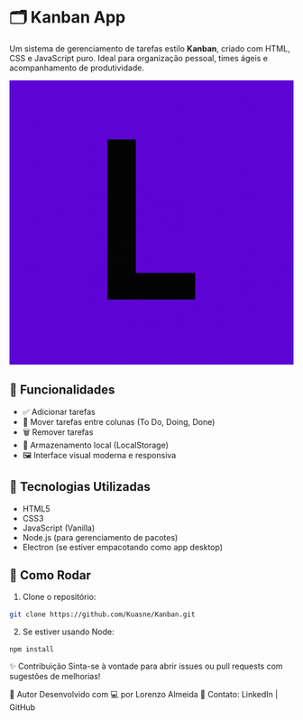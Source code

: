 # 🗂️ Kanban App

Um sistema de gerenciamento de tarefas estilo **Kanban**, criado com HTML, CSS e JavaScript puro. Ideal para organização pessoal, times ágeis e acompanhamento de produtividade.

![Kanban Preview](./img/splash.png)

## 🚀 Funcionalidades

- ✅ Adicionar tarefas
- 🔄 Mover tarefas entre colunas (To Do, Doing, Done)
- 🗑️ Remover tarefas
- 💾 Armazenamento local (LocalStorage)
- 🖼️ Interface visual moderna e responsiva

## 🧰 Tecnologias Utilizadas

- HTML5
- CSS3
- JavaScript (Vanilla)
- Node.js (para gerenciamento de pacotes)
- Electron (se estiver empacotando como app desktop)

## 🧪 Como Rodar

1. Clone o repositório:
```bash
git clone https://github.com/Kuasne/Kanban.git

```
2. Se estiver usando Node:
```
npm install

```

✨ Contribuição
Sinta-se à vontade para abrir issues ou pull requests com sugestões de melhorias!

📌 Autor
Desenvolvido com 💻 por Lorenzo Almeida
📧 Contato: LinkedIn | GitHub

